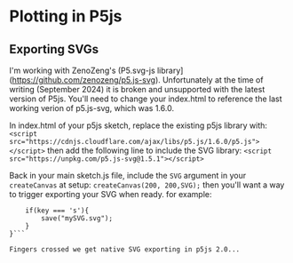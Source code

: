 # Plotting in P5js

## Exporting SVGs
I'm working with ZenoZeng's (P5.svg-js library](https://github.com/zenozeng/p5.js-svg). Unfortunately at the time of writing (September 2024) it is broken and unsupported with the latest version of P5js. You'll need to change your index.html to reference the last working verion of p5.js-svg, which was 1.6.0.

In index.html of your p5js sketch, replace the existing p5js library with:
`<script src="https://cdnjs.cloudflare.com/ajax/libs/p5.js/1.6.0/p5.js"></script>`
then add the following line to include the SVG library:
`<script src="https://unpkg.com/p5.js-svg@1.5.1"></script>`

Back in your main sketch.js file, include the `SVG` argument in your `createCanvas` at setup:
`createCanvas(200, 200,SVG);`
then you'll want a way to trigger exporting your SVG when ready. for example:
```function keyPressed(){
    if(key === 's'){
        save("mySVG.svg");
    }
}```

Fingers crossed we get native SVG exporting in p5js 2.0...
